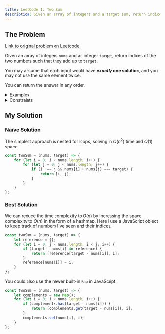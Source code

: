 ```yaml
---
title: LeetCode 1. Two Sum
description: Given an array of integers and a target sum, return indices of two numbers in array that add to the target sum.
---
```


## The Problem

[Link to original problem on Leetcode.](https://leetcode.com/problems/two-sum/)

Given an array of integers `nums` and an integer `target`, return indices of the two numbers such that they add up to `target`.

You may assume that each input would have **_exactly_ one solution**, and you may not use the same element twice.

You can return the answer in any order.

<details>
<summary>Examples</summary>

Example 1:

```
Input: nums = [2,7,11,15], target = 9
Output: [0,1]
Output: Because nums[0] + nums[1] == 9, we return [0, 1].
```

Example 2:

```
Input: nums = [3,2,4], target = 6
Output: [1,2]
```

Example 3:

```
Input: nums = [3,3], target = 6
Output: [0,1]
```

</details>

<details>
<summary>Constraints</summary>

- 2 <= `nums.length` <= 10<sup>3</sup>
- -10<sup>9</sup> <= `nums[i]` <= 10<sup>9</sup>
- -10<sup>9</sup> <= `target` <= 10<sup>9</sup>
- Only one valid answer exists.
</details>

## My Solution

### Naïve Solution

The simplest approach is nested for loops, solving in $O(n{^2})$ time and $O(1)$ space.

```javascript
const twoSum = (nums, target) => {
	for (let i = 0; i < nums.length; i++) {
		for (let j = 0; j < nums.length; j++) {
			if (i !== j && nums[i] + nums[j] === target) {
				return [i, j];
			}
		}
	}
};
```

### Best Solution

We can reduce the time complexity to $O(n)$ by increasing the space complexity to $O(n)$ in the form of a hashmap. Here I use a JavaScript object to keep track of numbers I've seen and their indices.

```javascript
const twoSum = (nums, target) => {
	let reference = {};
	for (let i = 0, j = nums.length; i < j; i++) {
		if (target - nums[i] in reference) {
			return [reference[target - nums[i]], i];
		}
		reference[nums[i]] = i;
	}
};
```

You could also use the newer built-in `Map` in JavaScript.

```javascript
const twoSum = (nums, target) => {
	let complements = new Map();
	for (let i = 0; i < nums.length; i++) {
		if (complements.has(target - nums[i])) {
			return [complements.get(target - nums[i]), i];
		}
		complements.set(nums[i], i);
	}
};
```
